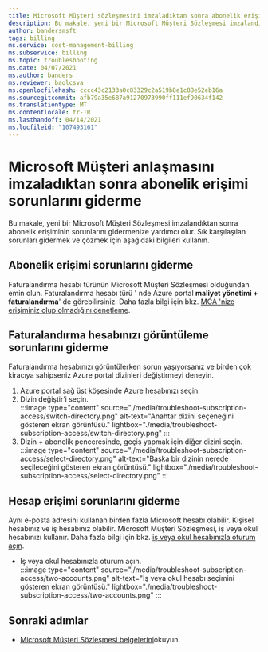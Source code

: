 ```yaml
---
title: Microsoft Müşteri sözleşmesini imzaladıktan sonra abonelik erişimi sorunlarını giderme-Azure
description: Bu makale, yeni bir Microsoft Müşteri Sözleşmesi imzalandıktan sonra abonelik erişiminin sorunlarını gidermenize yardımcı olur.
author: bandersmsft
tags: billing
ms.service: cost-management-billing
ms.subservice: billing
ms.topic: troubleshooting
ms.date: 04/07/2021
ms.author: banders
ms.reviewer: baolcsva
ms.openlocfilehash: cccc43c2133a0c83329c2a519b8e1c88e52eb16a
ms.sourcegitcommit: afb79a35e687a91270973990ff111ef90634f142
ms.translationtype: MT
ms.contentlocale: tr-TR
ms.lasthandoff: 04/14/2021
ms.locfileid: "107493161"
---
```

# <a name="troubleshoot-subscription-access-after-you-sign-a-microsoft-customer-agreement"></a>Microsoft Müşteri anlaşmasını imzaladıktan sonra abonelik erişimi sorunlarını giderme

Bu makale, yeni bir Microsoft Müşteri Sözleşmesi imzalandıktan sonra abonelik erişiminin sorunlarını gidermenize yardımcı olur. Sık karşılaşılan sorunları gidermek ve çözmek için aşağıdaki bilgileri kullanın.

## <a name="troubleshoot-subscription-access"></a>Abonelik erişimi sorunlarını giderme

Faturalandırma hesabı türünün Microsoft Müşteri Sözleşmesi olduğundan emin olun. Faturalandırma hesabı türü ' nde Azure portal **maliyet yönetimi + faturalandırma**' de görebilirsiniz. Daha fazla bilgi için bkz. [MCA 'nize erişiminiz olup olmadığını denetleme](../understand/mca-understand-your-usage.md#check-access-to-a-microsoft-customer-agreement).

## <a name="troubleshoot-viewing-your-billing-account"></a>Faturalandırma hesabınızı görüntüleme sorunlarını giderme

Faturalandırma hesabınızı görüntülerken sorun yaşıyorsanız ve birden çok kiracıya sahipseniz Azure portal dizinleri değiştirmeyi deneyin.

1. Azure portal sağ üst köşesinde Azure hesabınızı seçin.
1. Dizin değiştir’i seçin.  
    :::image type="content" source="./media/troubleshoot-subscription-access/switch-directory.png" alt-text="Anahtar dizini seçeneğini gösteren ekran görüntüsü." lightbox="./media/troubleshoot-subscription-access/switch-directory.png" :::
1. Dizin + abonelik penceresinde, geçiş yapmak için diğer dizini seçin.  
    :::image type="content" source="./media/troubleshoot-subscription-access/select-directory.png" alt-text="Başka bir dizinin nerede seçileceğini gösteren ekran görüntüsü." lightbox="./media/troubleshoot-subscription-access/select-directory.png" :::

## <a name="troubleshoot-account-access"></a>Hesap erişimi sorunlarını giderme

Aynı e-posta adresini kullanan birden fazla Microsoft hesabı olabilir. Kişisel hesabınız ve iş hesabınız olabilir. Microsoft Müşteri Sözleşmesi, iş veya okul hesabınızı kullanır. Daha fazla bilgi için bkz. [iş veya okul hesabınızla oturum açın](https://support.microsoft.com/office/which-account-do-you-want-to-use-2b5bbd7a-7df6-4283-beff-8015e28eb7b9).

- Iş veya okul hesabınızla oturum açın.  
    :::image type="content" source="./media/troubleshoot-subscription-access/two-accounts.png" alt-text="İş veya okul hesabı seçimini gösteren ekran görüntüsü." lightbox="./media/troubleshoot-subscription-access/two-accounts.png" :::

## <a name="next-steps"></a>Sonraki adımlar

- [Microsoft Müşteri Sözleşmesi belgelerini](https://docs.microsoft.com/azure/cost-management-billing/microsoft-customer-agreement/)okuyun. 